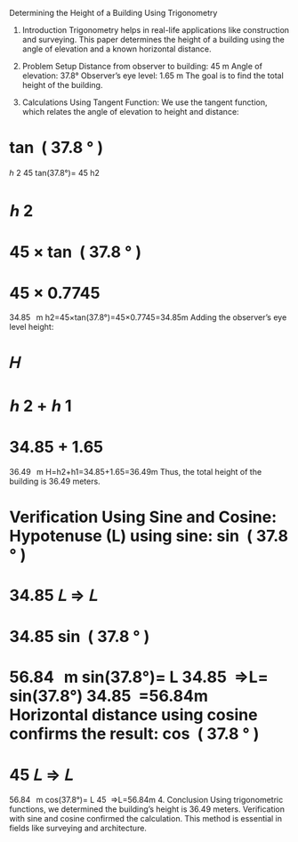 Determining the Height of a Building Using Trigonometry

1. Introduction
Trigonometry helps in real-life applications like construction and surveying. This paper determines the height of a building using the angle of elevation and a known horizontal distance.

2. Problem Setup
Distance from observer to building: 45 m
Angle of elevation: 37.8°
Observer’s eye level: 1.65 m
The goal is to find the total height of the building.
3. Calculations
Using Tangent Function:
We use the tangent function, which relates the angle of elevation to height and distance:

tan
⁡
(
37.8
°
)
=
ℎ
2
45
tan(37.8°)= 
45
h2
​
 
ℎ
2
=
45
×
tan
⁡
(
37.8
°
)
=
45
×
0.7745
=
34.85
 
m
h2=45×tan(37.8°)=45×0.7745=34.85m
Adding the observer’s eye level height:

𝐻
=
ℎ
2
+
ℎ
1
=
34.85
+
1.65
=
36.49
 
m
H=h2+h1=34.85+1.65=36.49m
Thus, the total height of the building is 36.49 meters.

Verification Using Sine and Cosine:
Hypotenuse (L) using sine:
sin
⁡
(
37.8
°
)
=
34.85
𝐿
⇒
𝐿
=
34.85
sin
⁡
(
37.8
°
)
=
56.84
 
m
sin(37.8°)= 
L
34.85
​
 ⇒L= 
sin(37.8°)
34.85
​
 =56.84m
Horizontal distance using cosine confirms the result:
cos
⁡
(
37.8
°
)
=
45
𝐿
⇒
𝐿
=
56.84
 
m
cos(37.8°)= 
L
45
​
 ⇒L=56.84m
4. Conclusion
Using trigonometric functions, we determined the building’s height is 36.49 meters. Verification with sine and cosine confirmed the calculation. This method is essential in fields like surveying and architecture.
